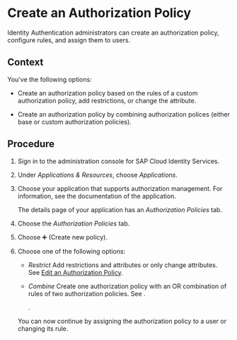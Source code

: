 <!-- loio897fc30f9f384fcdae9ac8b7013165d7 -->

<link rel="stylesheet" type="text/css" href="../css/sap-icons.css"/>

# Create an Authorization Policy

Identity Authentication administrators can create an authorization policy, configure rules, and assign them to users.



<a name="loio897fc30f9f384fcdae9ac8b7013165d7__context_llh_1zq_swb"/>

## Context

You've the following options:

-   Create an authorization policy based on the rules of a custom authorization policy, add restrictions, or change the attribute.

-   Create an authorization policy by combining authorization polices \(either base or custom authorization policies\).




<a name="loio897fc30f9f384fcdae9ac8b7013165d7__steps_u5c_3tq_swb"/>

## Procedure

1.  Sign in to the administration console for SAP Cloud Identity Services.

2.  Under *Applications & Resources*, choose *Applications*.

3.  Choose your application that supports authorization management. For information, see the documentation of the application.

    The details page of your application has an *Authorization Policies* tab.

4.  Choose the *Authorization Policies* tab.

5.  Choose :heavy_plus_sign: \(Create new policy\).

6.  Choose one of the following options:

    -   *Restrict* Add restrictions and attributes or only change attributes. See [Edit an Authorization Policy](edit-an-authorization-policy-c76aca6.md).

    -   *Combine* Create one authorization policy with an OR combination of rules of two authorization policies. See .

        .


    You can now continue by assigning the authorization policy to a user or changing its rule.


